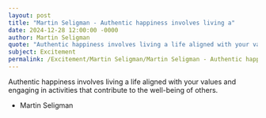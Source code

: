 ```yaml
---
layout: post
title: "Martin Seligman - Authentic happiness involves living a"
date: 2024-12-28 12:00:00 -0000
author: Martin Seligman
quote: "Authentic happiness involves living a life aligned with your values and engaging in activities that contribute to the well-being of others."
subject: Excitement
permalink: /Excitement/Martin Seligman/Martin Seligman - Authentic happiness involves living a
---
```


Authentic happiness involves living a life aligned with your values and engaging in activities that contribute to the well-being of others.

- Martin Seligman
